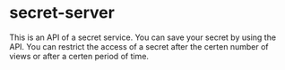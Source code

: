 # secret-server
This is an API of a secret service. You can save your secret by using the API. You can restrict the access of a secret after the certen number of views or after a certen period of time.
